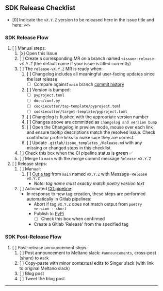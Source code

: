 [//]: # (NOTE: This Release template is for Admin-Use only. If you've reached this template in error, please select another template from the list.)


## SDK Release Checklist

- [0] Indicate the `vX.Y.Z` version to be released here in the issue title and here: `v<>`

### SDK Release Flow

1. [ ] Manual steps:
    1. [x] Open this Issue
    2. [ ] Create a corresponding MR on a branch named `<issue>-release-vX-Y-Z` (the default name if your issue is titled correctly)
    3. [ ] The `release-vX.Y.Z` MR is ready when:
        1. [ ] Changelog includes all meaningful user-facing updates since the last release
            - [ ] Compare against `main` branch [commit history](https://gitlab.com/meltano/singer-sdk/-/commits/main)
        2. [ ] Version is bumped:
            - [ ] `pyproject.toml`
            - [ ] `docs/conf.py`
            - [ ] `cookiecutter/tap-template/pyproject.toml`
            - [ ] `cookiecutter/target-template/pyproject.toml`
        3. [ ] Changelog is flushed with the appropriate version number
        4. [ ] Changes above are committed as `changelog and version bump`
        5. [ ] Open the Changelog in preview mode, mouse over each link and ensure tooltip descriptions match the resolved issue. Check contributor profile links to make sure they are correct.
        6. [ ] Update `.gitlab/issue_templates_/Release.md` with any missing or changed steps in this checklist.
    4. [ ] Check this box when the CI pipeline status is **green** :white_check_mark:
    5. [ ] Merge to `main` with the merge commit message `Release vX.Y.Z`
2. [ ] Release steps:
   1. [ ] Manual:
      1. [ ] [Cut a tag](https://gitlab.com/meltano/singer-sdk/-/tags/new) from `main` named `vX.Y.Z` with Message=`Release vX.Y.Z`
           - _Note: tag name must exactly match poetry version text_
   2. [ ] Automated [CD pipeline](https://gitlab.com/meltano/singer-sdk/-/pipelines?scope=tags):
       - In response to new tag creation, these steps are performed automatically in Gitlab pipelines:
           - Abort if tag `vX.Y.Z` does not match output from `poetry version --short`
           - Publish to [PyPi](https://pypi.org/project/singer-sdk/#history)
               - [ ] Check this box when confirmed
           - Create a Gitlab 'Release' from the specified tag

### SDK Post-Release Flow

1. [ ] Post-release announcement steps:
    1. [ ] Post announcement to Meltano slack: `#announcements`, cross-post (share) to `#sdk`
    2. [ ] Copy-paste with minor contextual edits to Singer slack (with link to original Meltano slack)
    3. [ ] Blog post
    4. [ ] Tweet the blog post


----------------
